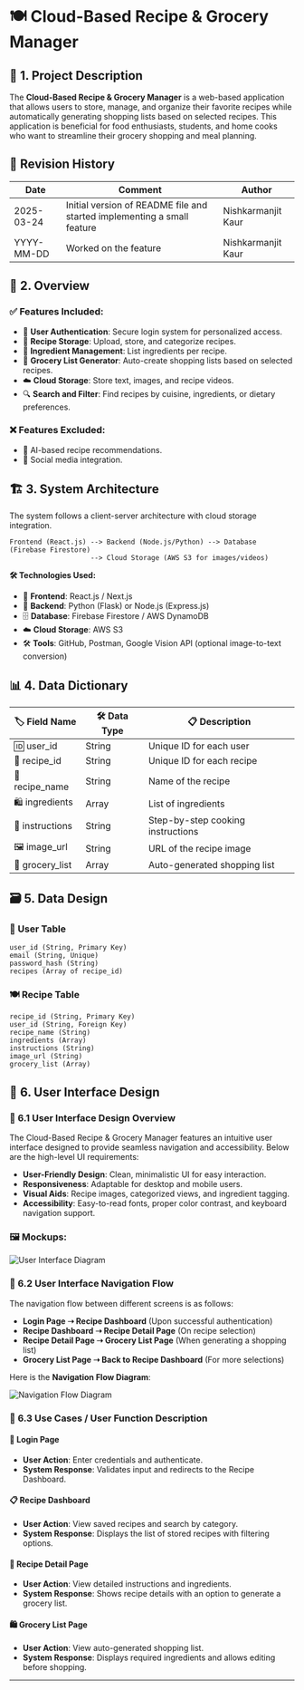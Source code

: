 # 🍽️ Cloud-Based Recipe & Grocery Manager

## 📌 1. Project Description

The **Cloud-Based Recipe & Grocery Manager** is a web-based application that allows users to store, manage, and organize their favorite recipes while automatically generating shopping lists based on selected recipes. This application is beneficial for food enthusiasts, students, and home cooks who want to streamline their grocery shopping and meal planning.

## 📜 Revision History

| Date       | Comment        | Author               |
|------------|---------------|----------------------|
| 2025-03-24 | Initial version of README file and started implementing a small feature  | Nishkarmanjit Kaur  |
| YYYY-MM-DD | Worked on the feature   | Nishkarmanjit Kaur  |

## 🌟 2. Overview

### ✅ Features Included:
- 🔐 **User Authentication**: Secure login system for personalized access.
- 📖 **Recipe Storage**: Upload, store, and categorize recipes.
- 🥦 **Ingredient Management**: List ingredients per recipe.
- 🛒 **Grocery List Generator**: Auto-create shopping lists based on selected recipes.
- ☁️ **Cloud Storage**: Store text, images, and recipe videos.
- 🔍 **Search and Filter**: Find recipes by cuisine, ingredients, or dietary preferences.

### ❌ Features Excluded:
- 🤖 AI-based recipe recommendations.
- 📲 Social media integration.

## 🏗️ 3. System Architecture

The system follows a client-server architecture with cloud storage integration.

```
Frontend (React.js) --> Backend (Node.js/Python) --> Database (Firebase Firestore)
                    --> Cloud Storage (AWS S3 for images/videos)
```

**🛠 Technologies Used:**
- 🎨 **Frontend**: React.js / Next.js
- 🚀 **Backend**: Python (Flask) or Node.js (Express.js)
- 🗄 **Database**: Firebase Firestore / AWS DynamoDB
- ☁️ **Cloud Storage**: AWS S3
- 🛠 **Tools**: GitHub, Postman, Google Vision API (optional image-to-text conversion)

## 📊 4. Data Dictionary

| 🏷 Field Name   | 🛠 Data Type | 📋 Description |
|---------------|----------|-------------|
| 🆔 user_id       | String   | Unique ID for each user |
| 🥘 recipe_id     | String   | Unique ID for each recipe |
| 🍲 recipe_name   | String   | Name of the recipe |
| 🛍 ingredients   | Array    | List of ingredients |
| 📜 instructions  | String   | Step-by-step cooking instructions |
| 🖼 image_url     | String   | URL of the recipe image |
| 🛒 grocery_list  | Array    | Auto-generated shopping list |

## 🗃 5. Data Design

### 👤 User Table
```
user_id (String, Primary Key)
email (String, Unique)
password_hash (String)
recipes (Array of recipe_id)
```

### 🍽 Recipe Table
```
recipe_id (String, Primary Key)
user_id (String, Foreign Key)
recipe_name (String)
ingredients (Array)
instructions (String)
image_url (String)
grocery_list (Array)
```

## 🎨 6. User Interface Design

### 📌 6.1 User Interface Design Overview
The Cloud-Based Recipe & Grocery Manager features an intuitive user interface designed to provide seamless navigation and accessibility. Below are the high-level UI requirements:
- **User-Friendly Design**: Clean, minimalistic UI for easy interaction.
- **Responsiveness**: Adaptable for desktop and mobile users.
- **Visual Aids**: Recipe images, categorized views, and ingredient tagging.
- **Accessibility**: Easy-to-read fonts, proper color contrast, and keyboard navigation support.

### 🖼 Mockups:
![User Interface Diagram](system_architecture.png)

### 🔄 6.2 User Interface Navigation Flow
The navigation flow between different screens is as follows:

- **Login Page ➝ Recipe Dashboard** (Upon successful authentication)
- **Recipe Dashboard ➝ Recipe Detail Page** (On recipe selection)
- **Recipe Detail Page ➝ Grocery List Page** (When generating a shopping list)
- **Grocery List Page ➝ Back to Recipe Dashboard** (For more selections)

Here is the **Navigation Flow Diagram**:

![Navigation Flow Diagram](ui_navigation_flow.png)

### 📌 6.3 Use Cases / User Function Description

#### 🔑 Login Page
- **User Action**: Enter credentials and authenticate.
- **System Response**: Validates input and redirects to the Recipe Dashboard.

#### 📋 Recipe Dashboard
- **User Action**: View saved recipes and search by category.
- **System Response**: Displays the list of stored recipes with filtering options.

#### 📖 Recipe Detail Page
- **User Action**: View detailed instructions and ingredients.
- **System Response**: Shows recipe details with an option to generate a grocery list.

#### 🛍 Grocery List Page
- **User Action**: View auto-generated shopping list.
- **System Response**: Displays required ingredients and allows editing before shopping.

---
